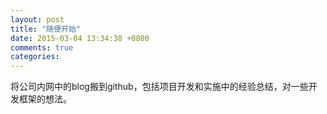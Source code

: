 ```yaml
---
layout: post
title: "随便开始"
date: 2015-03-04 13:34:38 +0800
comments: true
categories: 
---
```

将公司内网中的blog搬到github，包括项目开发和实施中的经验总结，对一些开发框架的想法。

